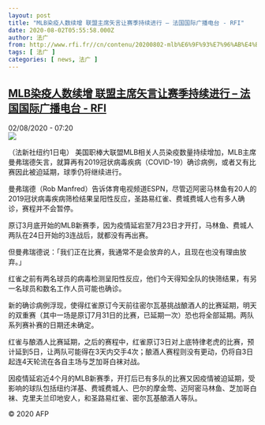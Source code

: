 ```yaml
---
layout: post
title: "MLB染疫人数续增 联盟主席矢言让赛季持续进行 – 法国国际广播电台 - RFI"
date: 2020-08-02T05:55:58.000Z
author: 法广
from: http://www.rfi.fr//cn/contenu/20200802-mlb%E6%9F%93%E7%96%AB%E4%BA%BA%E6%95%B0%E7%BB%AD%E5%A2%9E-%E8%81%94%E7%9B%9F%E4%B8%BB%E5%B8%AD%E7%9F%A2%E8%A8%80%E8%AE%A9%E8%B5%9B%E5%AD%A3%E6%8C%81%E7%BB%AD%E8%BF%9B%E8%A1%8C
tags: [ 法广 ]
categories: [ news, 法广 ]
---
```

<!--1596347758000-->
[MLB染疫人数续增 联盟主席矢言让赛季持续进行 – 法国国际广播电台 - RFI](http://www.rfi.fr//cn/contenu/20200802-mlb%E6%9F%93%E7%96%AB%E4%BA%BA%E6%95%B0%E7%BB%AD%E5%A2%9E-%E8%81%94%E7%9B%9F%E4%B8%BB%E5%B8%AD%E7%9F%A2%E8%A8%80%E8%AE%A9%E8%B5%9B%E5%AD%A3%E6%8C%81%E7%BB%AD%E8%BF%9B%E8%A1%8C)
------

<div>
<div>02/08/2020 - 07:20</div><img src="https://s.rfi.fr/media/display/c4b1a0dc-d482-11ea-a1ba-005056a98db9/w:310/p:16x9/spo0001b.200802132003.jpg"><div class="t-content__body u-clearfix"><div class="m-interstitial"></div><p>（法新社纽约1日电）    美国职棒大联盟MLB相关人员染疫数量持续增加，MLB主席曼弗瑞德矢言，就算再有2019冠状病毒疾病（COVID-19）确诊病例，或者又有比赛因此被迫延期，球季仍将继续进行。</p><p>曼弗瑞德（Rob Manfred）告诉体育电视频道ESPN，尽管迈阿密马林鱼有20人的2019冠状病毒疾病筛检结果呈阳性反应，圣路易红雀、费城费城人也有多人确诊，赛程并不会暂停。</p><p>原订3月底开始的MLB新赛季，因为疫情延宕至7月23日才开打，马林鱼、费城人两队在24日开始的3连战后，就都没有再出赛。</p><p>但曼弗瑞德说：「我们正在比赛，我通常不是会放弃的人，且现在也没有理由放弃。」</p><p>红雀之前有两名球员的病毒检测呈阳性反应，他们今天得知全队的快筛结果，有另一名球员和数名工作人员可能也确诊。</p><p>新的确诊病例浮现，使得红雀原订今天前往密尔瓦基挑战酿酒人的比赛延期，明天的双重赛（其中一场是原订7月31日的比赛，已延期一次）恐也将全部延期。两队系列赛补赛的日期还未确定。</p><p>红雀与酿酒人比赛延期，之后的赛程中，红雀原订3日对上底特律老虎的比赛，预计延到5日，让两队可能得在3天内交手4次；酿酒人赛程则没有更动，仍将自3日起连4天轮流在各自主场与芝加哥白袜对战。</p><p>因疫情延宕近4个月的MLB新赛季，开打后已有多队的比赛又因疫情被迫延期，受影响的球队包括纽约洋基、费城费城人、巴尔的摩金莺、迈阿密马林鱼、芝加哥白袜、克里夫兰印地安人，和圣路易红雀、密尔瓦基酿酒人等队。</p><p class="t-copyright">© 2020 AFP</p>        </div>
</div>

